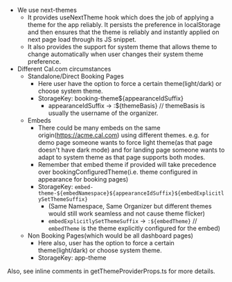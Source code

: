 - We use next-themes
  - It provides useNextTheme hook which does the job of applying a theme for the app reliably. It persists the preference in localStorage and then ensures that the theme is reliably and instantly applied on next page load through its JS snippet.
  - It also provides the support for system theme that allows theme to change automatically when user changes their system theme preference.
- Different Cal.com circumstances
  - Standalone/Direct Booking Pages
    - Here user have the option to force a certain theme(light/dark) or choose system theme.
    - StorageKey: booking-theme${appearanceIdSuffix}
      - appearanceIdSuffix -> :${themeBasis} // themeBasis is usually the username of the organizer.
  - Embeds
    - There could be many embeds on the same origin(<https://acme.cal.com>) using different themes. e.g. for demo page someone wants to force light theme(as that page doesn't have dark mode) and for landing page someone wants to adapt to system theme as that page supports both modes.
    - Remember that embed theme if provided will take precedence over bookingConfiguredTheme(i.e. theme configured in appearance for booking pages)
    - StorageKey: `embed-theme-${embedNamespace}${appearanceIdSuffix}${embedExplicitlySetThemeSuffix}`
      - (Same Namespace, Same Organizer but different themes would still work seamless and not cause theme flicker)
      - `embedExplicitlySetThemeSuffix` -> `:${embedTheme}` // `embedTheme` is the theme explicitly configured for the embed)
  - Non Booking Pages(which would be all dashboard pages)
    - Here also, user has the option to force a certain theme(light/dark) or choose system theme.
    - StorageKey: app-theme

Also, see inline comments in getThemeProviderProps.ts for more details.
